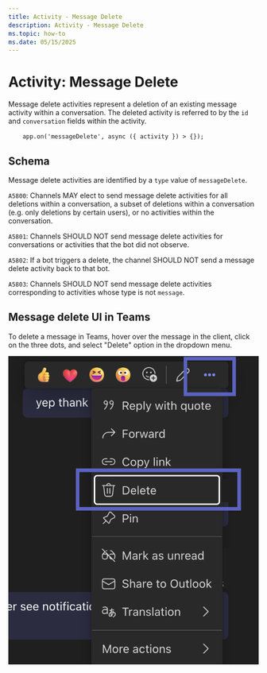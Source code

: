 ```yaml
---
title: Activity - Message Delete
description: Activity - Message Delete
ms.topic: how-to
ms.date: 05/15/2025
---
```


#  Activity: Message Delete


Message delete activities represent a deletion of an existing message activity within a conversation. The deleted activity is referred to by the `id` and `conversation` fields within the activity.

```
    app.on('messageDelete', async ({ activity }) > {});
```

## Schema

Message delete activities are identified by a `type` value of `messageDelete`.

`A5800`: Channels MAY elect to send message delete activities for all deletions within a conversation, a subset of deletions within a conversation (e.g. only deletions by certain users), or no activities within the conversation.

`A5801`: Channels SHOULD NOT send message delete activities for conversations or activities that the bot did not observe.

`A5802`: If a bot triggers a delete, the channel SHOULD NOT send a message delete activity back to that bot.

`A5803`: Channels SHOULD NOT send message delete activities corresponding to activities whose type is not `message`.

## Message delete UI in Teams

To delete a message in Teams, hover over the message in the client, click on the three dots, and select "Delete" option in the dropdown menu.

![Deleting a message in Teams](../assets/images/message-delete-ui.png)